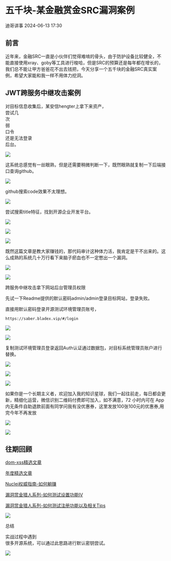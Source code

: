 #  五千块-某金融赏金SRC漏洞案例   
 迪哥讲事   2024-06-13 17:30  
  
## 前言  
  
  
近年来，金融SRC一直是小伙伴们觉得难啃的骨头，由于防护设备比较健全，不能直接使用xray、goby等工具进行梭哈，但是SRC的预算还是每年都在增长的，我们总不能让甲方爸爸花不出去钱把，今天分享一个五千块的金融SRC真实案例，希望大家能和我一样不用体力挖洞。  
  
## JWT跨服务中继攻击案例  
  
  
  
  
对目标信息收集后，某安信hengter上拿下来资产，  
尝试几  
次  
弱  
口令  
还是无法登录  
后台。  
  
![](https://mmbiz.qpic.cn/mmbiz_png/byXNVsHKA4qgaus8zY6Dcjf4Gg8mUX77eETvUAMQ6d3LXcj653RfdbqtIIP5pru5LCiaLu57qjOWjicewqCxibpicw/640?wx_fmt=png "")  
  
这系统总感觉有一丝眼熟，但是还需要稍微判断一下，既然眼熟就复制一下后端接口查询github。  
  
![](https://mmbiz.qpic.cn/mmbiz_png/byXNVsHKA4qgaus8zY6Dcjf4Gg8mUX77icptcic6xXvf9SMYcQDPbAtUsK87niaPlND3HwXSPj7uc9eLy4helTa7g/640?wx_fmt=png "")  
  
github搜索code效果不太理想。  
  
![](https://mmbiz.qpic.cn/mmbiz_png/byXNVsHKA4qgaus8zY6Dcjf4Gg8mUX77uNQndVtgWuq8EzhO93jcEk7IC9uEId4xQqvEDSkjKicd9qV6Nud3t5A/640?wx_fmt=png "")  
  
尝试搜索title特征，找到开源企业开发平台。  
  
![](https://mmbiz.qpic.cn/mmbiz_png/byXNVsHKA4qgaus8zY6Dcjf4Gg8mUX77GptUlNgHdA3NohdicwMADNh2XGiabqrQA5ES1nuvtn2yuaMrQjw2sqyQ/640?wx_fmt=png "")  
  
![](https://mmbiz.qpic.cn/mmbiz_png/byXNVsHKA4qgaus8zY6Dcjf4Gg8mUX77o8Ksn3P4e8XdibEtHP9PgmWxeMWAwslzxpxMvMdFicemlH5ov8VWqKCw/640?wx_fmt=png "")  
  
![](https://mmbiz.qpic.cn/mmbiz_png/byXNVsHKA4qgaus8zY6Dcjf4Gg8mUX7786t8WtqIAIjXFQkXlyocDxP16NF9Pf8xIJdbesBBd9nonWfyxv44FA/640?wx_fmt=png "")  
  
既然这篇文章是教大家赚钱的，那代码审计这种体力活，我肯定是干不出来的。这么成熟的系统几十万行看下来脑子瘀血也不一定憋出一个漏洞。  
  
![](https://mmbiz.qpic.cn/mmbiz_png/byXNVsHKA4qgaus8zY6Dcjf4Gg8mUX77yt9DkWAWEZXPKtpot9nH6xsMco9ZNb3rrBjVLvvWOj2ibOdrWibLiaH0A/640?wx_fmt=png "")  
  
![](https://mmbiz.qpic.cn/mmbiz_png/W9sKSsP9X9G0iba5gLc15pjDIKjHZb3HnqkBVhbEMOia2LLD1icycAUozM8OoCfQbQkkqVY5scHChY2fkHial6ERoA/640?wx_fmt=png "")  
  
跨服务中继攻击拿下网站后台管理员权限  
  
先试一下Readme提供的默认密码admin/admin登录目标网站，登录失败。  
  
直接用默认密码登录开源测试环境管理员账号，  
```
https://saber.bladex.vip/#/login
```  
  
![](https://mmbiz.qpic.cn/mmbiz_png/byXNVsHKA4qgaus8zY6Dcjf4Gg8mUX77uOWMWW3rQrZS8LTgthLBchCSibUTIpziaKQicgueOeva613fjQKmdFtkg/640?wx_fmt=png "")  
  
![](https://mmbiz.qpic.cn/mmbiz_png/byXNVsHKA4qgaus8zY6Dcjf4Gg8mUX77hpQzW35jzQndeXKsTn2umcw885Rx4sicn7aGv8tGhvKl6qwcZHwsGHQ/640?wx_fmt=png "")  
  
复制测试环境管理员登录返回Auth认证通过数据包，对目标系统管理员账户进行替换。  
  
![](https://mmbiz.qpic.cn/mmbiz_png/byXNVsHKA4qgaus8zY6Dcjf4Gg8mUX77mz03ALopLamxxfCmbG1MWxssWlKEUeHgYHujVq9ttT9ibnXFYGfsic7w/640?wx_fmt=png "")  
  
![](https://mmbiz.qpic.cn/mmbiz_png/byXNVsHKA4qgaus8zY6Dcjf4Gg8mUX77J9Vkqqk1Qx6icDibWXVp2tgNXrAsqkGkwhtTyicxt4hnic4teErERWm91w/640?wx_fmt=png "")  
  
![](https://mmbiz.qpic.cn/mmbiz_png/byXNVsHKA4qgaus8zY6Dcjf4Gg8mUX77KuXibwDza6jjyS5ZVVTP6vg8WEJG6lNmibs5VJG2EfUeAOPV1QEU9zNg/640?wx_fmt=png "")  
  
如果你是一个长期主义者，欢迎加入我的知识星球，我们一起往前走，每日都会更新，精细化运营，微信识别二维码付费即可加入，如不满意，72 小时内可在 App 内无条件自助退款前面有同学问我有没优惠券，这里发放100张100元的优惠券,用完今年不再发放  
  
![](https://mmbiz.qpic.cn/mmbiz_png/YmmVSe19Qj7N5nMaJbtnMPVw96ZcVbWfp6SGDicUaGZyrWOM67xP8Ot3ftyqOybMqbj1005WvMNbDJO0hOWkCaQ/640?wx_fmt=png&from=appmsg "")  
  
![](https://mmbiz.qpic.cn/mmbiz_png/YmmVSe19Qj5jYW8icFkojHqg2WTWTjAnvcuF7qGrj3JLz1VgSFDDMOx0DbKjsia5ibMpeISsibYJ0ib1d2glMk2hySA/640?wx_fmt=png&wxfrom=5&wx_lazy=1&wx_co=1 "")  
## 往期回顾  
  
  
[](http://mp.weixin.qq.com/s?__biz=MzIzMTIzNTM0MA==&mid=2247486912&idx=1&sn=8704ce12dedf32923c6af49f1b139470&chksm=e8a607a3dfd18eb5abc302a40da024dbd6ada779267e31c20a0fe7bbc75a5947f19ba43db9c7&scene=21#wechat_redirect)  
  
[dom-xss精选文章](http://mp.weixin.qq.com/s?__biz=MzIzMTIzNTM0MA==&mid=2247488819&idx=1&sn=5141f88f3e70b9c97e63a4b68689bf6e&chksm=e8a61f50dfd1964692f93412f122087ac160b743b4532ee0c1e42a83039de62825ebbd066a1e&scene=21#wechat_redirect)  
  
  
[年度精选文章](http://mp.weixin.qq.com/s?__biz=MzIzMTIzNTM0MA==&mid=2247487187&idx=1&sn=622438ee6492e4c639ebd8500384ab2f&chksm=e8a604b0dfd18da6c459b4705abd520cc2259a607dd9306915d845c1965224cc117207fc6236&scene=21#wechat_redirect)  
[](http://mp.weixin.qq.com/s?__biz=MzIzMTIzNTM0MA==&mid=2247487187&idx=1&sn=622438ee6492e4c639ebd8500384ab2f&chksm=e8a604b0dfd18da6c459b4705abd520cc2259a607dd9306915d845c1965224cc117207fc6236&scene=21#wechat_redirect)  
  
  
[Nuclei权威指南-如何躺赚](http://mp.weixin.qq.com/s?__biz=MzIzMTIzNTM0MA==&mid=2247487122&idx=1&sn=32459310408d126aa43240673b8b0846&chksm=e8a604f1dfd18de737769dd512ad4063a3da328117b8a98c4ca9bc5b48af4dcfa397c667f4e3&scene=21#wechat_redirect)  
  
  
[漏洞赏金猎人系列-如何测试设置功能IV](http://mp.weixin.qq.com/s?__biz=MzIzMTIzNTM0MA==&mid=2247486973&idx=1&sn=6ec419db11ff93d30aa2fbc04d8dbab6&chksm=e8a6079edfd18e88f6236e237837ee0d1101489d52f2abb28532162e2937ec4612f1be52a88f&scene=21#wechat_redirect)  
  
  
[漏洞赏金猎人系列-如何测试注册功能以及相关Tips](http://mp.weixin.qq.com/s?__biz=MzIzMTIzNTM0MA==&mid=2247486764&idx=1&sn=9f78d4c937675d76fb94de20effdeb78&chksm=e8a6074fdfd18e59126990bc3fcae300cdac492b374ad3962926092aa0074c3ee0945a31aa8a&scene=21#wechat_redirect)  
  
  
  
![](https://mmbiz.qpic.cn/mmbiz_png/W9sKSsP9X9G0iba5gLc15pjDIKjHZb3HnqkBVhbEMOia2LLD1icycAUozM8OoCfQbQkkqVY5scHChY2fkHial6ERoA/640?wx_fmt=png "")  
  
总结  
  
实战过程中遇到  
很多开源系统，可以通过此思路进行默认密钥尝试。  
  
![](https://mmbiz.qpic.cn/mmbiz_png/byXNVsHKA4qgaus8zY6Dcjf4Gg8mUX77Ow2hDEuKXJPo0HApy36hzmic3DDThX00ckTibziciaufrtUq9LjmOkDbNw/640?wx_fmt=png "")  
  
